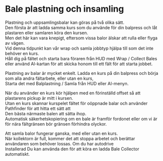 # Bale plastning och insamling  
Plastning och uppsamlingsbalar kan göras på två olika sätt.  
Den första är att ladda samma kurs som du använde för din balpress och låt plastaren eller samlaren köra den kursen.  
Men det här kan vara knepigt, eftersom vissa balor älskar att rulla eller flyga av vägen.  
Vid denna tidpunkt kan vår wrap och samla jobbtyp hjälpa till som det inte behöver en kurs.  
Håll dig på fältet och starta bara föraren från HUD med Wrap / Collect Bales eller använd AI-kartan för att skicka honom till ett fält för att starta jobbet.  


  
Plastning av balar är mycket enkelt. Ladda en kurs på din balpress och börja som alla andra fältarbete, eller utan en kurs,  
Starta det med Balplastning / Samla från HUD eller AI-menyn.  


  
När du använder en kurs kör hjälpen med en förinställd offset så att plastarens pickup är mitt i kursen.  
Utan en kurs skannar kurspelet fältet för oöppnade balar och använder Pathfinder för att hitta ett sätt att  
Den bästa närmaste balen att sätta ihop.  
Automatisk säkerhetskopiering om en bale är framför fordonet eller om vi är för nära fältgränsen bör gränsen förhindra olyckor.  


  
Att samla balor fungerar ganska, med eller utan en kurs.  
När kollektorn är full, kommer det att stoppa arbetet och berättar användaren som behöver lossas. Om du har autodrive  
Installerad Du kan använda den för att köra en ladda Bale Collector automatiskt.  


